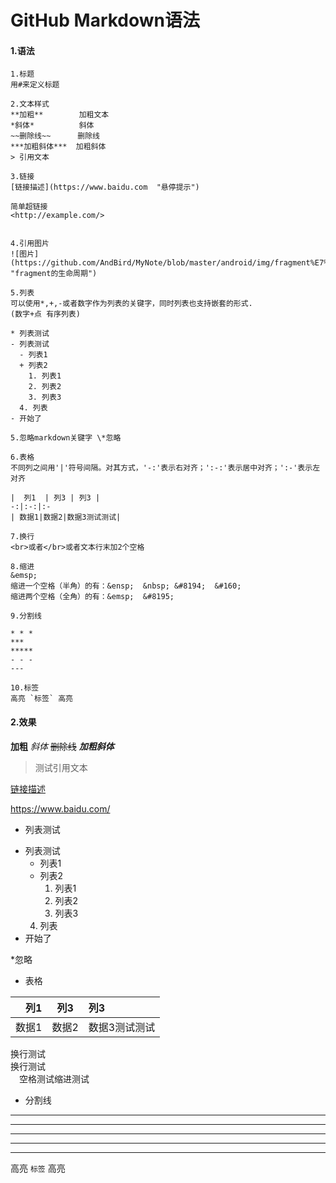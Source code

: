 # GitHub Markdown语法

#### 1.语法
```
1.标题
用#来定义标题

2.文本样式
**加粗**        加粗文本
*斜体*          斜体
~~删除线~~      删除线
***加粗斜体***  加粗斜体
> 引用文本

3.链接
[链接描述](https://www.baidu.com  "悬停提示")

简单超链接
<http://example.com/>


4.引用图片
![图片](https://github.com/AndBird/MyNote/blob/master/android/img/fragment%E7%94%9F%E5%91%BD%E5%91%A8%E6%9C%9F.png "fragment的生命周期")

5.列表
可以使用*,+,-或者数字作为列表的关键字，同时列表也支持嵌套的形式.
(数字+点 有序列表)

* 列表测试
- 列表测试
  - 列表1
  + 列表2
    1. 列表1
    2. 列表2
    3. 列表3
  4. 列表
- 开始了

5.忽略markdown关键字 \*忽略

6.表格
不同列之间用'|'符号间隔。对其方式，'-:'表示右对齐；':-:'表示居中对齐；':-'表示左对齐

|  列1  | 列3 | 列3 |
-:|:-:|:-
| 数据1|数据2|数据3测试测试|

7.换行
<br>或者</br>或者文本行末加2个空格

8.缩进
&emsp;
缩进一个空格（半角）的有：&ensp;  &nbsp; &#8194;  &#160;
缩进两个空格（全角）的有：&emsp;  &#8195;

9.分割线

* * *
***
*****
- - -
---

10.标签
高亮 `标签` 高亮

```

#### 2.效果
**加粗**  *斜体*   ~~删除线~~  ***加粗斜体***  
>  测试引用文本

[链接描述](https://www.baidu.com  "悬停提示")

<https://www.baidu.com/>

* 列表测试
- 列表测试
  - 列表1
  + 列表2
    1. 列表1
    2. 列表2
    3. 列表3
  4. 列表
- 开始了

\*忽略

* 表格

|  列1  | 列3 | 列3 |
-:|:-:|:-
| 数据1|数据2|数据3测试测试|

换行测试  
换行测试  
&emsp;空格测试缩进测试

* 分割线
* * *
***
*****
- - -
---

高亮 `标签` 高亮